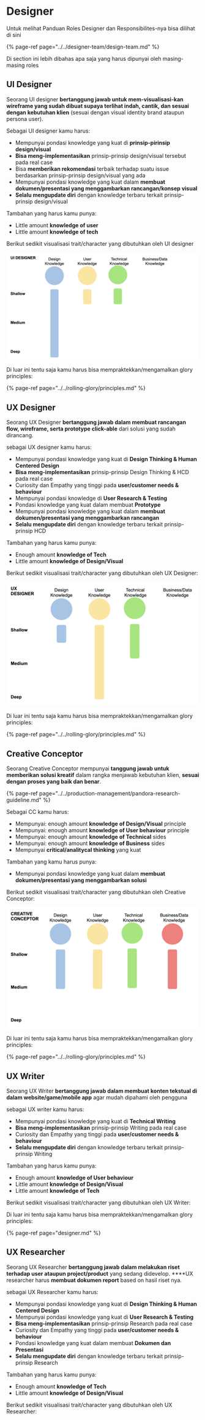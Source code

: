 # Designer

Untuk melihat Panduan Roles Designer dan Responsibilites-nya bisa dilihat di sini

{% page-ref page="../../designer-team/design-team.md" %}

Di section ini lebih dibahas apa saja yang harus dipunyai oleh masing-masing roles

## UI Designer

Seorang UI designer **bertanggung jawab untuk mem-visualisasi-kan wireframe yang sudah dibuat supaya terlihat indah, cantik, dan sesuai dengan kebutuhan klien** \(sesuai dengan visual identity brand ataupun persona user\).

Sebagai UI designer kamu harus:

* Mempunyai pondasi knowledge yang kuat di **prinsip-pirinsip design/visual**
* **Bisa meng-implementasikan** prinsip-prinsip design/visual tersebut pada real case
* Bisa **memberikan rekomendasi** terbaik terhadap suatu issue berdasarkan prinsip-prinsip design/visual yang ada
* Mempunyai pondasi knowledge yang kuat dalam **membuat dokumen/presentasi yang menggambarkan rancangan/konsep visual**
* **Selalu mengupdate diri** dengan knowledge terbaru terkait prinsip-prinsip design/visual

Tambahan yang harus kamu punya:

* Little amount **knowledge of user**
* Little amount **knowledge of tech**

Berikut sedikit visualisasi trait/character yang dibutuhkan oleh UI designer

![](../../.gitbook/assets/screen-shot-2020-11-11-at-09.29.45.png)

Di luar ini tentu saja kamu harus bisa mempraktekkan/mengamalkan glory principles:

{% page-ref page="../../rolling-glory/principles.md" %}

## UX Designer

Seorang UX Designer **bertanggung jawab dalam membuat rancangan flow, wireframe, serta prototype click-able** dari solusi yang sudah dirancang.

sebagai UX designer kamu harus:

* Mempunyai pondasi knowledge yang kuat di **Design Thinking & Human Centered Design**
* **Bisa meng-implementasikan** prinsip-prinsip Design Thinking & HCD pada real case
* Curiosity dan Empathy yang tinggi pada **user/customer needs & behaviour**
* Mempunyai pondasi knowledge di **User Research & Testing**
* Pondasi knowledge yang kuat dalam membuat **Prototype**
* Mempunyai pondasi knowledge yang kuat dalam **membuat dokumen/presentasi yang menggambarkan rancangan**
* **Selalu mengupdate diri** dengan knowledge terbaru terkait prinsip-prinsip HCD

Tambahan yang harus kamu punya:

* Enough amount **knowledge of Tech**
* Little amount **knowledge of Design/Visual**

Berikut sedikit visualisasi trait/character yang dibutuhkan oleh UX Designer:

![](../../.gitbook/assets/screen-shot-2020-11-11-at-09.40.38.png)

Di luar ini tentu saja kamu harus bisa mempraktekkan/mengamalkan glory principles:

{% page-ref page="../../rolling-glory/principles.md" %}

## Creative Conceptor

Seorang Creative Conceptor mempunyai **tanggung jawab untuk memberikan solusi kreatif** dalam rangka menjawab kebutuhan klien, **sesuai dengan proses yang baik dan benar**. 

{% page-ref page="../../production-management/pandora-research-guideline.md" %}

Sebagai CC kamu harus:

* Mempunyai: enough amount **knowledge of Design/Visual** principle
* Mempunyai: enough amount **knowledge of User behaviour** principle
* Mempunyai: enough amount **knowledge of Technical** sides
* Mempunyai: enough amount **knowledge of Business** sides
* Mempunyai **critical/analitycal thinking** yang kuat

Tambahan yang kamu harus punya:

* Mempunyai pondasi knowledge yang kuat dalam **membuat dokumen/presentasi yang menggambarkan solusi**

Berikut sedikit visualisasi trait/character yang dibutuhkan oleh Creative Conceptor:

![](../../.gitbook/assets/screen-shot-2020-11-11-at-09.51.07.png)

Di luar ini tentu saja kamu harus bisa mempraktekkan/mengamalkan glory principles: 

{% page-ref page="../../rolling-glory/principles.md" %}

## UX Writer

Seorang UX Writer **bertanggung jawab dalam membuat konten tekstual di dalam website/game/mobile app** agar mudah dipahami oleh pengguna

sebagai UX writer kamu harus:

* Mempunyai pondasi knowledge yang kuat di **Technical Writing**
* **Bisa meng-implementasikan** prinsip-prinsip Writing pada real case
* Curiosity dan Empathy yang tinggi pada **user/customer needs & behaviour**
* **Selalu mengupdate diri** dengan knowledge terbaru terkait prinsip-prinsip Writing

Tambahan yang harus kamu punya:

* Enough amount **knowledge of User behaviour**
* Little amount **knowledge of Design/Visual**
* Little amount **knowledge of Tech**

Berikut sedikit visualisasi trait/character yang dibutuhkan oleh UX Writer:

Di luar ini tentu saja kamu harus bisa mempraktekkan/mengamalkan glory principles: 

{% page-ref page="designer.md" %}

## UX Researcher

Seorang UX Researcher **bertanggung jawab dalam melakukan riset terhadap user ataupun project/product** yang sedang didevelop. ****UX researcher harus **membuat dokumen report** based on hasil riset nya.

sebagai UX Researcher kamu harus:

* Mempunyai pondasi knowledge yang kuat di **Design Thinking & Human Centered Design**
* Mempunyai pondasi knowledge yang kuat di **User Research & Testing**
* **Bisa meng-implementasikan** prinsip-prinsip Research pada real case
* Curiosity dan Empathy yang tinggi pada **user/customer needs & behaviour**
* Pondasi knowledge yang kuat dalam membuat **Dokumen dan Presentasi**
* **Selalu mengupdate diri** dengan knowledge terbaru terkait prinsip-prinsip Research

Tambahan yang harus kamu punya:

* Enough amount **knowledge of Tech**
* Little amount **knowledge of Design/Visual**

Berikut sedikit visualisasi trait/character yang dibutuhkan oleh UX Researcher:

